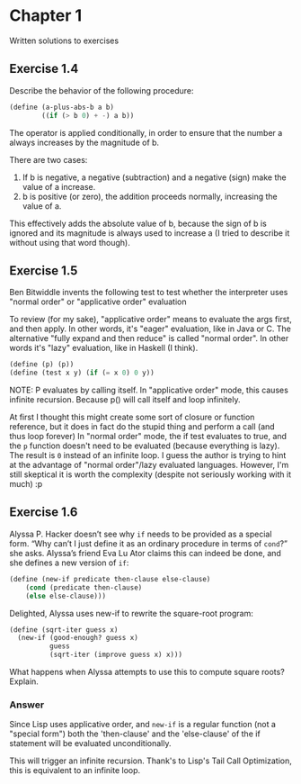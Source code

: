 Chapter 1
==========
Written solutions to exercises

## Exercise 1.4
Describe the behavior of the following procedure:
```scheme
(define (a-plus-abs-b a b)
        ((if (> b 0) + -) a b))

```

The operator is applied conditionally,
in order to ensure that the number a
always increases by the magnitude of b.

There are two cases:
1. If b is negative, a negative (subtraction)
  and a negative (sign) make the value of a increase.
2. b is positive (or zero), the addition proceeds
  normally, increasing the value of a.

This effectively adds the absolute value of b,
because the sign of b is ignored and its magnitude
is always used to increase a (I tried to describe it without using that word though).

## Exercise 1.5
Ben Bitwiddle invents the following test to test whether the interpreter
uses "normal order" or "applicative order" evaluation

To review (for my sake), "applicative order" means to evaluate the args first,
and then apply. In other words, it's "eager" evaluation, like in Java or C.
The alternative "fully expand and then reduce" is called "normal order".
In other words it's "lazy" evaluation, like in Haskell (I think).
```scheme
(define (p) (p))
(define (test x y) (if (= x 0) 0 y))
```

NOTE: P evaluates by calling itself.
In "applicative order" mode,
this causes infinite recursion.
Because p() will call itself and loop infinitely.

At first I thought this might create some sort of closure or function reference,
but it does in fact do the stupid thing
and perform a call (and thus loop forever)
In "normal order" mode, the if test evaluates
to true, and the `p` function doesn't need to be
evaluated (because everything is lazy).
The result is `0` instead of an infinite loop.
I guess the author is trying to hint at the
advantage of "normal order"/lazy evaluated languages.
However, I'm still skeptical it is worth the complexity
(despite not seriously working with it much) :p

## Exercise 1.6
Alyssa P. Hacker doesn’t see why `if` needs to be provided as a special form. “Why can’t I just define it as an ordinary procedure in terms of `cond`?” she asks. Alyssa’s friend Eva Lu Ator claims this can indeed be done, and she defines a new version of `if`:
```scheme
(define (new-if predicate then-clause else-clause)
    (cond (predicate then-clause)
    (else else-clause)))
```

Delighted, Alyssa uses new-if to rewrite the square-root program:
```scheme
(define (sqrt-iter guess x)
  (new-if (good-enough? guess x)
          guess
          (sqrt-iter (improve guess x) x)))
```
What happens when Alyssa attempts to use this to compute square roots? Explain. 

### Answer
Since Lisp uses applicative order, and `new-if` is a regular function (not a "special form") both the 'then-clause' and the 'else-clause' of the if statement will be evaluated unconditionally.

This will trigger an infinite recursion. Thank's to Lisp's Tail Call Optimization, this is equivalent to an infinite loop.